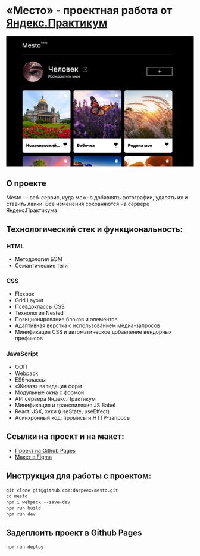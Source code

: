 # «Место» - проектная работа от [Яндекс.Практикум](https://practicum.yandex.ru/)

![Mesto Demo](/src/images/mesto.jpg)

## О проекте
Mesto — веб-сервис, куда можно добавлять фотографии, удалять их и ставить лайки. Все изменения сохраняются на сервере Яндекс.Практикума.

## Технологический стек и функциональность:
### HTML 
* Методология БЭМ
* Семантические теги
### CSS
* Flexbox
* Grid Layout
* Псевдоклассы CSS
* Технология Nested
* Позиционирование блоков и элементов
* Адаптивная верстка с использованием медиа-запросов
* Минификация CSS и автоматическое добавление вендорных префиксов
### JavaScript
* ООП
* Webpack
* ES6-классы
* «Живая» валидация форм
* Модульные окна с формой
* API сервера Яндекс.Практикум
* Минификация и транспиляция JS Babel
* React: JSX, хуки (useState, useEffect)
* Асинхронный код: промисы и HTTP-запросы

## Ссылки на проект и на макет:
* [Проект на Github Pages](https://darpeex.github.io/mesto-react/)
* [Макет в Figma](https://www.figma.com/file/2cn9N9jSkmxD84oJik7xL7/JavaScript.-Sprint-4?node-id=0%3A1)

## Инструкция для работы с проектом:
```
git clone git@github.com:darpeex/mesto.git
cd mesto
npm i webpack --save-dev
npm run build
npm run dev
```
## Задеплоить проект в Github Pages
```
npm run deploy
```
